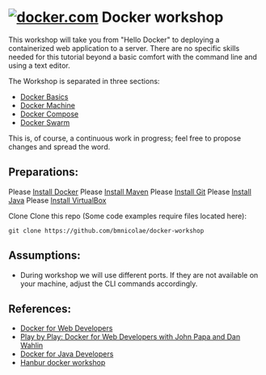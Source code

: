 # [![docker.com](https://www.docker.com/favicons/favicon-32x32.png)](https://www.docker.com/) Docker workshop

This workshop will take you from "Hello Docker" to deploying a containerized web application to a server. There are no specific skills needed for this tutorial beyond a basic comfort with the command line and using a text editor.

The Workshop is separated in three sections:

* [Docker Basics](doc/00-docker-basics)
* [Docker Machine](doc/01-docker-machine)
* [Docker Compose](doc/02-docker-compose)
* [Docker Swarm](doc/03-docker-swarm)

This is, of course, a continuous work in progress; feel free to propose changes and spread the word.


## Preparations:

Please [Install Docker](https://docs.docker.com/engine/installation/)
Please [Install Maven](https://maven.apache.org/install.html)
Please [Install Git](https://git-scm.com/downloads)
Please [Install Java](https://www.java.com/en/download/)
Please [Install VirtualBox](https://www.virtualbox.org/wiki/Downloads)

Clone Clone this repo (Some code examples require files located here): 
```
git clone https://github.com/bmnicolae/docker-workshop
```

## Assumptions:

* During workshop we will use different ports. If they are not available on your machine, adjust the CLI commands accordingly.

## References:

* [Docker for Web Developers](https://www.pluralsight.com/courses/docker-web-development)
* [Play by Play: Docker for Web Developers with John Papa and Dan Wahlin](https://www.pluralsight.com/courses/play-by-play-docker-web-developers-john-papa-dan-wahlin)
* [Docker for Java Developers](https://www.udemy.com/docker-for-java-developers)
* [Hanbur docker workshop](https://github.com/harbur/docker-workshop)